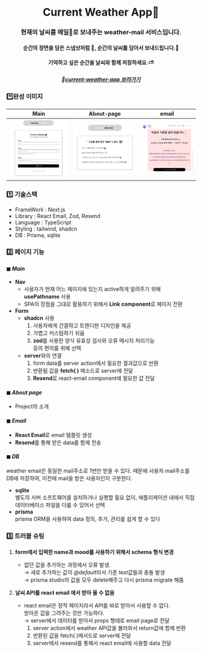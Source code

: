 <h1 align="center"> Current Weather App🌈</h1>

<h3  align="center"> 현재의 날씨를 메일📩로 보내주는 weather-mail 서비스입니다.

<h4 align="center"> 순간의 장면을 담은 스냅샷처럼 📸, 순간의 날씨를 담아서 보내드립니다.🍃

<h4 align="center"> 기억하고 싶은 순간을 날씨와 함께 저장하세요.⛅

 <h5 align="center">
 
 🌈[current-weather-app 보러가기]("https://weather-mail-4tdl1nq6y-psys-projects-56174e04.vercel.app/)

### \*️⃣완성 이미지

<!-- ◼ **Main**
<img src="./public/main.png" alt="main이미지" width="280px">

◼ **About page**
<img src="./public/about-page.png" alt="about-page이미지" width="280px"> -->

|Main|About-page|email|
|:----:|:------:|:---:|
|![main](./public/main.png)|![about-page](./public/about-page.png)|![mail](./public/mail.png)|

<!-- ◼ **Email**
![mail](./public/mail.png) -->

### 1️⃣ 기술스택

- FrameWork : Next.js
- Library : React Email, Zod, Resend
- Language : TypeScript
- Styling : tailwind, shadcn
- DB : Prisma, sqlite

### 2️⃣ 페이지 기능

#### ◼ **_Main_**

- **Nav**
  - 사용자가 현재 어느 페이지에 있는지 active하게 알려주기 위해 **usePathname** 사용
  - SPA의 장점을 그대로 활용하기 위해서 **Link component**로 페이지 전환
- **Form**
  - **shadcn** 사용
    1. 사용자에게 간결하고 트렌디한 디자인을 제공
    2. 가볍고 커스텀하기 쉬움
    3. **zod**를 사용한 양식 유효성 검사와 오류 메시지 처리기능  
       등의 편의를 위해 선택
  - **server**와의 연결
    1. form data를 server action에서 필요한 결과값으로 반환
    2. 반환됨 값을 **fetch( )** 메소드로 server에 전달
    3. **Resend**로 react-email component에 필요한 값 전달

#### ◼ **_About page_**

- Project의 소개

#### ◼ **_Email_**

- **React Email**로 email 템플릿 생성
- **Resend**를 통해 받은 data를 함께 전송

#### ◼ **_DB_**

weather email은 동일한 mail주소로 1번만 받을 수 있다.
때문에 사용자 mail주소를 DB에 저장하여, 이전에 mail을 받은 사용자인지 구분한다.

- **sqlite**  
  별도의 서버 소프트웨어를 설치하거나 실행할 필요 없이, 애플리케이션 내에서 직접 데이터베이스 파일을 다룰 수 있어서 선택
- **prisma**  
  prisma ORM을 사용하여 data 정의, 추가, 관리를 쉽게 할 수 있다

### 3️⃣ 트러블 슈팅

1. **form에서 입력한 name과 mood를 사용하기 위해서 schema 형식 변경**

   - 없던 값을 추가하는 과정에서 오류 발생.  
    → 새로 추가하는 값이 *@default*라서 기존 test값들과 충돌 발생   
    → prisma studio의 값을 모두 delete해주고 다시 prisma migrate 해줌

2. **날씨 API를 react email 에서 받아 올 수 없음**
   - react email은 정적 페이지라서 API를 바로 받아서 사용할 수 없다.  
      받아온 값을 그려주는 것만 가능하다.  
     → server에서 데이터를 받아서 props 형태로 email page로 전달  
     1) server action에서 weather API값을 불러와서 return값에 함께 반환  
     2) 반환된 값을 fetch( )메서드로 server에 전달
     3) server에서 resend를 통해서 react email에 사용할 data 전달
